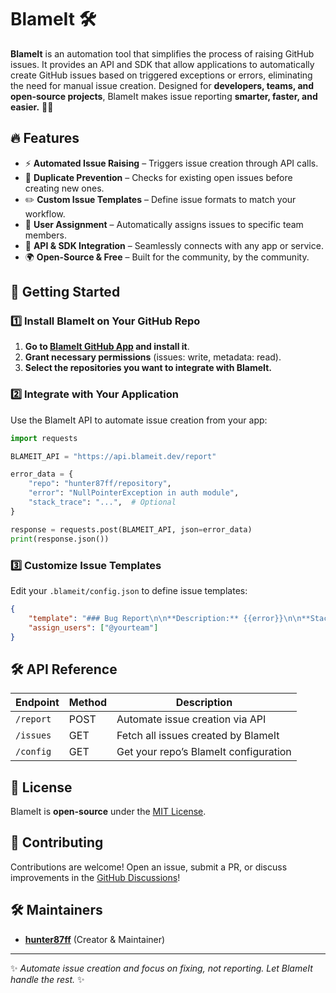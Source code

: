 # BlameIt 🛠️


**BlameIt** is an automation tool that simplifies the process of raising GitHub issues. It provides an API and SDK that allow applications to automatically create GitHub issues based on triggered exceptions or errors, eliminating the need for manual issue creation. Designed for **developers, teams, and open-source projects**, BlameIt makes issue reporting **smarter, faster, and easier.** 🚀✨

## 🔥 Features

- ⚡ **Automated Issue Raising** – Triggers issue creation through API calls.
- 🛑 **Duplicate Prevention** – Checks for existing open issues before creating new ones.
- ✏️ **Custom Issue Templates** – Define issue formats to match your workflow.
- 🎯 **User Assignment** – Automatically assigns issues to specific team members.
- 🔗 **API & SDK Integration** – Seamlessly connects with any app or service.
- 🌍 **Open-Source & Free** – Built for the community, by the community.

## 🚀 Getting Started

### 1️⃣ Install BlameIt on Your GitHub Repo

1. **Go to **[**BlameIt GitHub App**](https://github.com/apps/blameit)** and install it**.
2. **Grant necessary permissions** (issues: write, metadata: read).
3. **Select the repositories you want to integrate with BlameIt.**

### 2️⃣ Integrate with Your Application

Use the BlameIt API to automate issue creation from your app:

```python
import requests

BLAMEIT_API = "https://api.blameit.dev/report"

error_data = {
    "repo": "hunter87ff/repository",
    "error": "NullPointerException in auth module",
    "stack_trace": "...",  # Optional
}

response = requests.post(BLAMEIT_API, json=error_data)
print(response.json())
```

### 3️⃣ Customize Issue Templates

Edit your `.blameit/config.json` to define issue templates:

````json
{
    "template": "### Bug Report\n\n**Description:** {{error}}\n\n**Stack Trace:**\n```{{stack_trace}}```",
    "assign_users": ["@yourteam"]
}
````

## 🛠️ API Reference

| Endpoint  | Method | Description                           |
| --------- | ------ | ------------------------------------- |
| `/report` | POST   | Automate issue creation via API       |
| `/issues` | GET    | Fetch all issues created by BlameIt   |
| `/config` | GET    | Get your repo’s BlameIt configuration |

## 📜 License

BlameIt is **open-source** under the [MIT License](LICENSE).


## 💖 Contributing

Contributions are welcome! Open an issue, submit a PR, or discuss improvements in the [GitHub Discussions](https://github.com/hunter87ff/blameit/discussions)!

## 🛠 Maintainers

- [**hunter87ff**](https://github.com/hunter87ff) (Creator & Maintainer)

---

✨ *Automate issue creation and focus on fixing, not reporting. Let BlameIt handle the rest.* ✨

